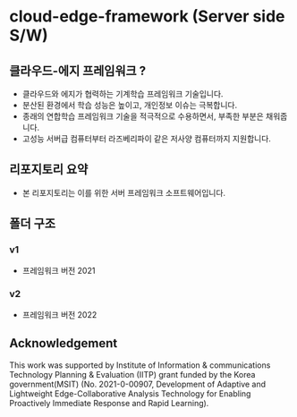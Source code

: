 # cloud-edge-framework (Server side S/W)


## 클라우드-에지 프레임워크 ?
- 클라우드와 에지가 협력하는 기계학습 프레임워크 기술입니다.
- 분산된 환경에서 학습 성능은 높이고, 개인정보 이슈는 극복합니다.
- 종래의 연합학습 프레임워크 기술을 적극적으로 수용하면서, 부족한 부분은 채워줍니다.
- 고성능 서버급 컴퓨터부터 라즈베리파이 같은 저사양 컴퓨터까지 지원합니다.


## 리포지토리 요약
- 본 리포지토리는 이를 위한 서버 프레임워크 소프트웨어입니다.


## 폴더 구조



### v1
- 프레임워크 버전 2021


### v2
- 프레임워크 버전 2022


## Acknowledgement
This work was supported by Institute of Information & communications Technology Planning & Evaluation (IITP) grant funded by the Korea government(MSIT) (No. 2021-0-00907, Development of Adaptive and Lightweight Edge-Collaborative Analysis Technology for Enabling Proactively Immediate Response and Rapid Learning).
